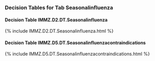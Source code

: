 ### Decision Tables for Tab  Seasonalinfluenza
#### Decision Table IMMZ.D2.DT.Seasonalinfluenza
{% include IMMZ.D2.DT.Seasonalinfluenza.html %}
#### Decision Table IMMZ.D5.DT.Seasonalinfluenzacontraindications
{% include IMMZ.D5.DT.Seasonalinfluenzacontraindications.html %}

